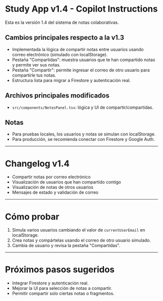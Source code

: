 # Study App v1.4 - Copilot Instructions

Esta es la versión 1.4 del sistema de notas colaborativas.

## Cambios principales respecto a la v1.3
- Implementada la lógica de compartir notas entre usuarios usando correo electrónico (simulado con localStorage).
- Pestaña "Compartidas": muestra usuarios que te han compartido notas y permite ver sus notas.
- Pestaña "Compartir": permite ingresar el correo de otro usuario para compartirle tus notas.
- Estructura lista para migrar a Firestore y autenticación real.

## Archivos principales modificados
- `src/components/NotesPanel.tsx`: lógica y UI de compartir/compartidas.

## Notas
- Para pruebas locales, los usuarios y notas se simulan con localStorage.
- Para producción, se recomienda conectar con Firestore y Google Auth.

---

# Changelog v1.4
- Compartir notas por correo electrónico
- Visualización de usuarios que han compartido contigo
- Visualización de notas de otros usuarios
- Mensajes de estado y validación de correo

---

# Cómo probar
1. Simula varios usuarios cambiando el valor de `currentUserEmail` en localStorage.
2. Crea notas y compártelas usando el correo de otro usuario simulado.
3. Cambia de usuario y revisa la pestaña "Compartidas".

---

# Próximos pasos sugeridos
- Integrar Firestore y autenticación real.
- Mejorar la UI para selección de notas a compartir.
- Permitir compartir solo ciertas notas o fragmentos.
